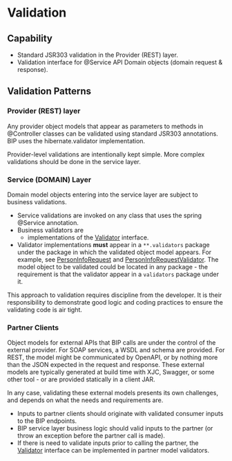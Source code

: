 # Validation

## Capability
- Standard JSR303 validation in the Provider (REST) layer.
- Validation interface for @Service API Domain objects (domain request & response).

## Validation Patterns

### Provider (REST) layer
Any provider object models that appear as parameters to methods in @Controller classes can be validated using standard JSR303 annotations. BIP uses the hibernate.validator implementation.

Provider-level validations are intentionally kept simple. More complex validations should be done in the service layer.

### Service (DOMAIN) Layer
Domain model objects entering into the service layer are subject to business validations.
- Service validations are invoked on any class that uses the spring @Service annotation.
- Business validators are
  - implementations of the [Validator](https://github.com/department-of-veterans-affairs/bip-framework/blob/master/bip-framework-libraries/src/main/java/gov/va/bip/framework/validation/Validator.java) interface.
- Validator implementations **must** appear in a `**.validators` package under the package in which the validated object model appears. For example, see [PersonInfoRequest](https://github.com/department-of-veterans-affairs/ocp-reference-spring-boot/blob/master/bip-reference-person/src/main/java/gov/va/bip/reference/person/api/model/v1/PersonInfoRequest.java) and [PersonInfoRequestValidator](https://github.com/department-of-veterans-affairs/ocp-reference-spring-boot/blob/master/bip-reference-person/src/main/java/gov/va/bip/reference/person/api/model/v1/validators/PersonInfoRequestValidator.java). The model object to be validated could be located in any package - the requirement is that the validator appear in a `validators` package under it.

This approach to validation requires discipline from the developer. It is their responsibility to demonstrate good logic and coding practices to ensure the validating code is air tight.

### Partner Clients
Object models for external APIs that BIP calls are under the control of the external provider. For SOAP services, a WSDL and schema are provided. For REST, the model might be communicated by OpenAPI, or by nothing more than the JSON expected in the request and response. These external models are typically generated at build time with XJC, Swagger, or some other tool - or are provided statically in a client JAR.

In any case, validating these external models presents its own challenges, and depends on what the needs and requirements are.
- Inputs to partner clients should originate with validated consumer inputs to the BIP endpoints.
- BIP service layer business logic should valid inputs to the partner (or throw an exception before the partner call is made).
- If there is need to validate inputs prior to calling the partner, the [Validator](https://github.com/department-of-veterans-affairs/bip-framework/blob/master/bip-framework-libraries/src/main/java/gov/va/bip/framework/validation/Validator.java) interface can be implemented in partner model validators.

